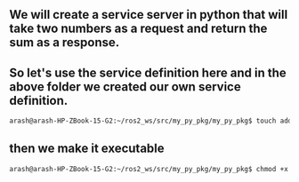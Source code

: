 #
## We will create a service server in python that will take two numbers as a request and return the sum as a response.
## So let's use the service definition here and in the above folder we created our own service definition. 
```bash
arash@arash-HP-ZBook-15-G2:~/ros2_ws/src/my_py_pkg/my_py_pkg$ touch add_two_ints_server.py
```
## then we make it executable
```bash
arash@arash-HP-ZBook-15-G2:~/ros2_ws/src/my_py_pkg/my_py_pkg$ chmod +x add_two_ints_server.py 
```
